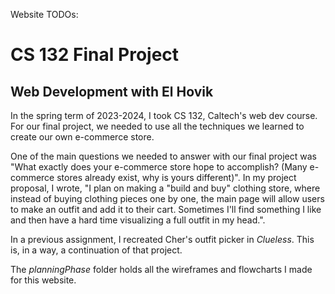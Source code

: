Website TODOs:

# CS 132 Final Project
## Web Development with El Hovik

In the spring term of 2023-2024, I took CS 132, Caltech's web dev course. For our final project, we needed to use all the techniques we learned to create our own e-commerce store. 

One of the main questions we needed to answer with our final project was "What exactly does your e-commerce store hope to accomplish? (Many e-commerce stores already exist, why is yours different)". In my project proposal, I wrote, "I plan on making a "build and buy" clothing store, where instead of buying clothing pieces one by one, the main page will allow users to make an outfit and add it to their cart. Sometimes I'll find something I like and then have a hard time visualizing a full outfit in my head.". 

In a previous assignment, I recreated Cher's outfit picker in *Clueless*. This is, in a way, a continuation of that project. 

The *planningPhase* folder holds all the wireframes and flowcharts I made for this website. 

